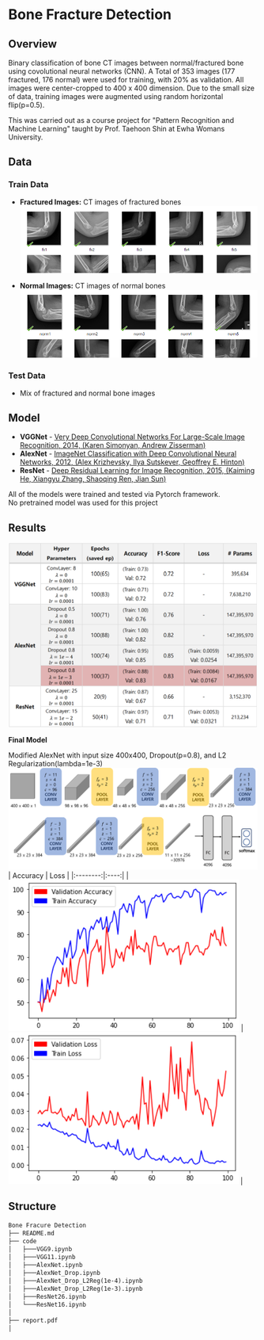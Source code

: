 # Bone Fracture Detection

## Overview

Binary classification of bone CT images between normal/fractured bone using covolutional neural networks (CNN). A Total of 353 images (177 fractured, 176 normal) were used for training, with 20% as validation. All images were center-cropped to 400 x 400 dimension. Due to the small size of data, training images were augmented using random horizontal flip(p=0.5).<br>

This was carried out as a course project for "Pattern Recognition and Machine Learning" taught by Prof. Taehoon Shin at Ewha Womans University. 

## Data
### Train Data
* **Fractured Images:** CT images of fractured bones
  ![fraactured](./img/fractured.png)

* **Normal Images:** CT images of normal bones
  ![normal](./img/normal.png)

### Test Data
* Mix of fractured and normal bone images

## Model
* **VGGNet** - [Very Deep Convolutional Networks For Large-Scale Image Recognition, 2014, (Karen Simonyan, Andrew Zisserman)](https://arxiv.org/pdf/1409.1556.pdf)
* **AlexNet** - [ImageNet Classification with Deep Convolutional Neural Networks, 2012, (Alex Krizhevsky, Ilya Sutskever, Geoffrey E. Hinton)](https://papers.nips.cc/paper/2012/file/c399862d3b9d6b76c8436e924a68c45b-Paper.pdf)
* **ResNet** - [Deep Residual Learning for Image Recognition, 2015, (Kaiming He, Xiangyu Zhang, Shaoqing Ren, Jian Sun)](https://arxiv.org/pdf/1512.03385.pdf)

All of the models were trained and tested via Pytorch framework. <br>
No pretrained model was used for this project

## Results
![result](./img/result.png)

**Final Model**<br>

Modified AlexNet with input size 400x400, Dropout(p=0.8), and L2 Regularization(lambda=1e-3)
![block diagram](./img/diagram.png)
| Accuracy | Loss |
|:--------:|:----:|
| ![acc](./img/accuracy.png) | ![loss](./img/loss.png) |

## Structure
```
Bone Fracure Detection
├── README.md
├── code
│   ├───VGG9.ipynb
│   ├───VGG11.ipynb
│   ├───AlexNet.ipynb
│   ├───AlexNet_Drop.ipynb
│   ├───AlexNet_Drop_L2Reg(1e-4).ipynb
│   ├───AlexNet_Drop_L2Reg(1e-3).ipynb
│   ├───ResNet26.ipynb
│   └───ResNet16.ipynb
│
├── report.pdf
│   
```
